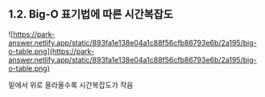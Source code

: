 ## 1.2. Big-O 표기법에 따른 시간복잡도


![https://park-answer.netlify.app/static/893fa1e138e04a1c88f56cfb86793e6b/2a195/big-o-table.png](https://park-answer.netlify.app/static/893fa1e138e04a1c88f56cfb86793e6b/2a195/big-o-table.png)

밑에서 위로 올라올수록 시간복잡도가 작음